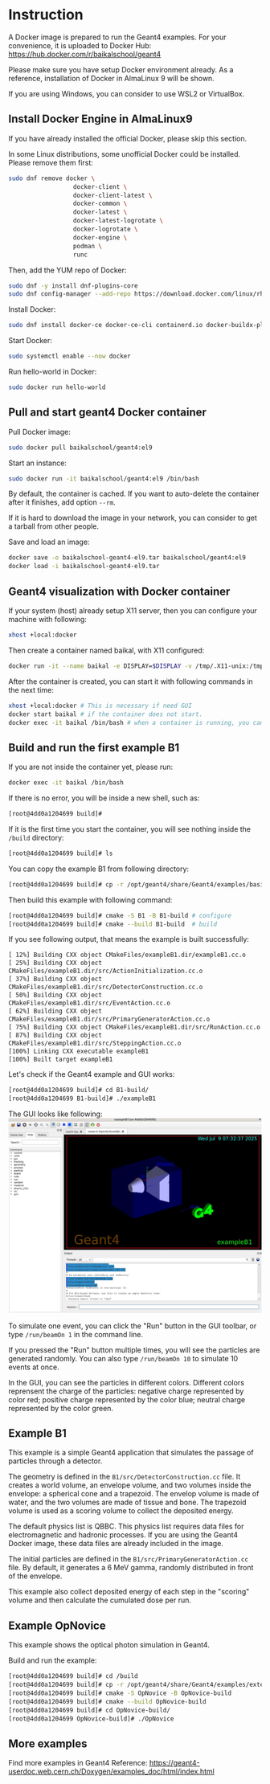 # Instruction

A Docker image is prepared to run the Geant4 examples. 
For your convenience, it is uploaded to Docker Hub: https://hub.docker.com/r/baikalschool/geant4

Please make sure you have setup Docker environment already. 
As a reference, installation of Docker in AlmaLinux 9 will be shown. 

If you are using Windows, you can consider to use WSL2 or VirtualBox. 

## Install Docker Engine in AlmaLinux9

If you have already installed the official Docker, please skip this section.

In some Linux distributions, some unofficial Docker could be installed. Please remove them first:
```bash
sudo dnf remove docker \
                  docker-client \
                  docker-client-latest \
                  docker-common \
                  docker-latest \
                  docker-latest-logrotate \
                  docker-logrotate \
                  docker-engine \
                  podman \
                  runc
```

Then, add the YUM repo of Docker:
```bash
sudo dnf -y install dnf-plugins-core
sudo dnf config-manager --add-repo https://download.docker.com/linux/rhel/docker-ce.repo
```

Install Docker:
```bash
sudo dnf install docker-ce docker-ce-cli containerd.io docker-buildx-plugin docker-compose-plugin
```

Start Docker:
```bash
sudo systemctl enable --now docker
```

Run hello-world in Docker:
```bash
sudo docker run hello-world
```

## Pull and start geant4 Docker container

Pull Docker image:
```bash
sudo docker pull baikalschool/geant4:el9
```

Start an instance:
```bash
sudo docker run -it baikalschool/geant4:el9 /bin/bash
```

By default, the container is cached. If you want to auto-delete the container after it finishes, add option `--rm`.  

If it is hard to download the image in your network, you can consider to get a tarball from other people.

Save and load an image:
```bash
docker save -o baikalschool-geant4-el9.tar baikalschool/geant4:el9
docker load -i baikalschool-geant4-el9.tar
```

## Geant4 visualization with Docker container

If your system (host) already setup X11 server, then you can configure your machine with following:
```bash
xhost +local:docker
```

Then create a container named baikal, with X11 configured:
```bash
docker run -it --name baikal -e DISPLAY=$DISPLAY -v /tmp/.X11-unix:/tmp/.X11-unix baikalschool/geant4:el9 /bin/bash
```

After the container is created, you can start it with following commands in the next time:
```bash
xhost +local:docker # This is necessary if need GUI
docker start baikal # if the container does not start. 
docker exec -it baikal /bin/bash # when a container is running, you can run it multiple times.
```

## Build and run the first example B1
If you are not inside the container yet, please run:
```bash
docker exec -it baikal /bin/bash
```

If there is no error, you will be inside a new shell, such as:
```bash
[root@4dd0a1204699 build]# 
```

If it is the first time you start the container, you will see nothing inside the `/build` directory:
```bash
[root@4dd0a1204699 build]# ls
```

You can copy the example B1 from following directory:
```bash
[root@4dd0a1204699 build]# cp -r /opt/geant4/share/Geant4/examples/basic/B1 .
```

Then build this example with following command:
```bash
[root@4dd0a1204699 build]# cmake -S B1 -B B1-build # configure
[root@4dd0a1204699 build]# cmake --build B1-build  # build
```

If you see following output, that means the example is built successfully:
```
[ 12%] Building CXX object CMakeFiles/exampleB1.dir/exampleB1.cc.o
[ 25%] Building CXX object CMakeFiles/exampleB1.dir/src/ActionInitialization.cc.o
[ 37%] Building CXX object CMakeFiles/exampleB1.dir/src/DetectorConstruction.cc.o
[ 50%] Building CXX object CMakeFiles/exampleB1.dir/src/EventAction.cc.o
[ 62%] Building CXX object CMakeFiles/exampleB1.dir/src/PrimaryGeneratorAction.cc.o
[ 75%] Building CXX object CMakeFiles/exampleB1.dir/src/RunAction.cc.o
[ 87%] Building CXX object CMakeFiles/exampleB1.dir/src/SteppingAction.cc.o
[100%] Linking CXX executable exampleB1
[100%] Built target exampleB1
```

Let's check if the Geant4 example and GUI works:
```bash
[root@4dd0a1204699 build]# cd B1-build/
[root@4dd0a1204699 B1-build]# ./exampleB1 
```

The GUI looks like following:
![exampleB1 GUI](exampleB1-init.png)

To simulate one event, you can click the "Run" button in the GUI toolbar, or type `/run/beamOn 1` in the command line. 

If you pressed the "Run" button multiple times, you will see the particles are generated randomly. 
You can also type `/run/beamOn 10` to simulate 10 events at once.

In the GUI, you can see the particles in different colors. Different colors reprensent the charge of the particles: negative charge represented by color red; positive charge represented by the color blue; neutral charge represented by the color green.


## Example B1

This example is a simple Geant4 application that simulates the passage of particles through a detector.

The geometry is defined in the `B1/src/DetectorConstruction.cc` file. 
It creates a world volume, an envelope volume, and two volumes inside the envelope: a spherical cone and a trapezoid.
The envelop volume is made of water, and the two volumes are made of tissue and bone. 
The trapezoid volume is used as a scoring volume to collect the deposited energy.

The default physics list is QBBC. This physics list requires data files for electromagnetic and hadronic processes.
If you are using the Geant4 Docker image, these data files are already included in the image.

The initial particles are defined in the `B1/src/PrimaryGeneratorAction.cc` file.
By default, it generates a 6 MeV gamma, randomly distributed in front of the envelope.

This example also collect deposited energy of each step in the "scoring" volume and then calculate the 
cumulated dose per run. 

## Example OpNovice

This example shows the optical photon simulation in Geant4.

Build and run the example:
```bash
[root@4dd0a1204699 build]# cd /build
[root@4dd0a1204699 build]# cp -r /opt/geant4/share/Geant4/examples/extended/optical/OpNovice .
[root@4dd0a1204699 build]# cmake -S OpNovice -B OpNovice-build
[root@4dd0a1204699 build]# cmake --build OpNovice-build
[root@4dd0a1204699 build]# cd OpNovice-build/
[root@4dd0a1204699 OpNovice-build]# ./OpNovice
```


## More examples
Find more examples in Geant4 Reference: https://geant4-userdoc.web.cern.ch/Doxygen/examples_doc/html/index.html